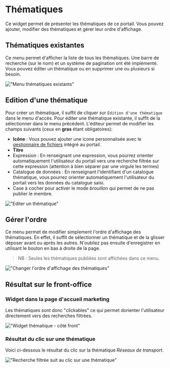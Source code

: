 # Thématiques

Ce widget permet de présenter les thématiques de ce portail. Vous pouvez ajouter, modifier des thématiques et gérer leur ordre d'affichage.

## Thématiques existantes

Ce menu permet d'afficher la liste de tous les thématiques. Une barre de recherche (sur le nom) et un système de pagination ont été implémenté. Vous pouvez éditer un thématique ou en supprimer une ou plusieurs si besoin. 

!["Menu thématiques existants"](/assets/back_list_theme.png)

## Edition d'une thématique

Pour créer un thématique, il suffit de cliquer sur `Édition d'une thématique` dans le menu d'accès. Pour éditer une thématique existante, il suffit de la sélectionner dans le menu précédent.
L'éditeur permet de modifier les champs suivants (ceux en **gras** étant obligatoires):

* **Icône** : Vous pouvez ajouter une icone personnalisée avec le [gestionnaire de fichiers](/appendices/filesmanager.md) intégré au portail.
* **Titre**
* Expression : En renseignant une expression, vous pourrez orienter automatiquement l'utilisateur du portail vers une recherche filtrée sur cette expression (attention à bien séparer par une virgule les termes) 
* Catalogue de données : En renseignant l'identifiant d'un catalogue thématique, vous pourrez orienter automatiquement l'utilisateur du portail vers les données du catalogue saisi.
* Case à cocher pour activer le mode *brouillon* qui permet de ne pas publier le membre.

!["Editer un thématique"](/assets/back_edit_theme.png)

## Gérer l'ordre

Ce menu permet de modifier simplement l'ordre d'affichage des thématiques. 
En effet, il suffit de sélectionner un thématique et de la glisser déposer avant ou après les autres.
N'oubliez pas ensuite d'enregistrer en utilisant le bouton <i class="ti-save"></i> en bas à droite de la page.

> NB : Seules les thématiques publiées sont affichées dans ce menu.

!["Changer l'ordre d'affichage des thématiques"](/assets/back_order_theme.png)

## Résultat sur le front-office

### Widget dans la page d'accueil marketing

Les thématiques sont donc "clickables" ce qui permet dorienter l'utilisateur directement vers des recherches filtrées.

!["Widget thématique - côté front"](/assets/front_widget_theme.png)

### Résultat du clic sur une thématique

Voici ci-dessous le résultat du clic sur la thématique *Réseaux de transport*.

!["Recherche filtrée suit au clic sur une thématique"](/assets/front_theme.png)